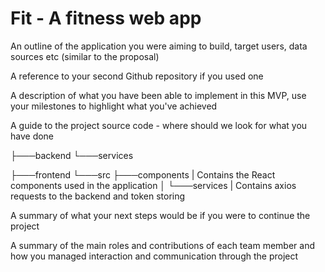 # Fit - A fitness web app

An outline of the application you were aiming to build, target users, data sources etc (similar to the proposal)

A reference to your second Github repository if you used one

A description of what you have been able to implement in this MVP, use your milestones to highlight what you've achieved

A guide to the project source code - where should we look for what you have done

├───backend
    └───services

├───frontend
    └───src
        ├───components | Contains the React components used in the application
        │
        └───services | Contains axios requests to the backend and token storing
        
A summary of what your next steps would be if you were to continue the project

A summary of the main roles and contributions of each team member and how you managed interaction and communication through the project
